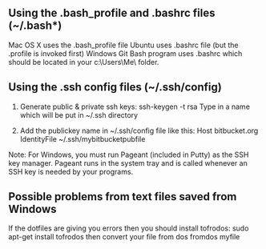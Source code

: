 Using the .bash_profile and .bashrc files (~/.bash*)
----------------------------------------
Mac OS X uses the .bash_profile file
Ubuntu uses .bashrc file (but the .profile is invoked first)
Windows Git Bash program uses .bashrc which should be located in your c:\Users\Me\ folder.


Using the .ssh config files (~/.ssh/config)
--------------------------
1. Generate public & private ssh keys:
    ssh-keygen -t rsa
    Type in a name which will be put in ~/.ssh directory

2. Add the publickey name in ~/.ssh/config file like this:
Host bitbucket.org
 IdentityFile ~/.ssh/mybitbucketpubfile

Note: For Windows, you must run Pageant (included in Putty) as the SSH key manager.
Pageant runs in the system tray and is called whenever an SSH key is needed by your programs.

Possible problems from text files saved from Windows
----------------------------------------------------
If the dotfiles are giving you errors then you should install tofrodos:
    sudo apt-get install tofrodos
then convert your file from dos
    fromdos myfile
